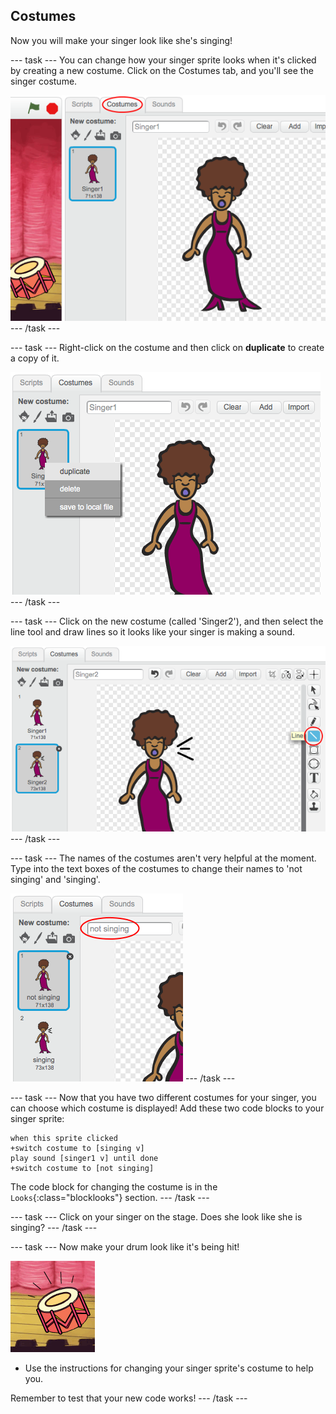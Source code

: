 ## Costumes

Now you will make your singer look like she's singing!

--- task ---
You can change how your singer sprite looks when it's clicked by creating a new costume. Click on the Costumes tab, and you'll see the singer costume.

![screenshot](images/band-singer-costume.png)
--- /task ---

--- task ---
Right-click on the costume and then click on **duplicate** to create a copy of it.

![screenshot](images/band-singer-duplicate.png)
--- /task ---

--- task ---
Click on the new costume (called 'Singer2'), and then select the line tool and draw lines so it looks like your singer is making a sound.

![screenshot](images/band-singer-click.png)
--- /task ---

--- task ---
The names of the costumes aren't very helpful at the moment. Type into the text boxes of the costumes to change their names to 'not singing' and 'singing'.

![screenshot](images/band-singer-name.png)
--- /task ---

--- task ---
Now that you have two different costumes for your singer, you can choose which costume is displayed! Add these two code blocks to your singer sprite:

```blocks
when this sprite clicked
+switch costume to [singing v]
play sound [singer1 v] until done
+switch costume to [not singing]
```

The code block for changing the costume is in the `Looks`{:class="blocklooks"} section.
--- /task ---

--- task ---
Click on your singer on the stage. Does she look like she is singing?
--- /task ---

--- task ---
Now make your drum look like it's being hit!

![screenshot](images/band-drum-final.png)

- Use the instructions for changing your singer sprite's costume to help you.

Remember to test that your new code works!
--- /task ---
